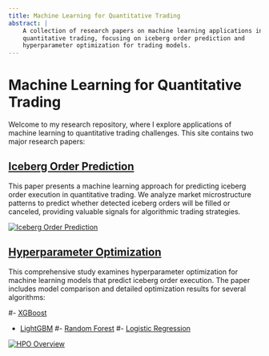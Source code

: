 ```yaml
---
title: Machine Learning for Quantitative Trading
abstract: |
    A collection of research papers on machine learning applications in 
    quantitative trading, focusing on iceberg order prediction and 
    hyperparameter optimization for trading models.
---
```


# Machine Learning for Quantitative Trading

Welcome to my research repository, where I explore applications of machine learning to quantitative trading challenges. This site contains two major research papers:

## [Iceberg Order Prediction](./iceberg-prediction-whitepaper-v2.md)

This paper presents a machine learning approach for predicting iceberg order execution in quantitative trading. We analyze market microstructure patterns to predict whether detected iceberg orders will be filled or canceled, providing valuable signals for algorithmic trading strategies.

[![Iceberg Order Prediction](../assets/complete_iceberg.png)](./iceberg-prediction-whitepaper-v2.md)

## [Hyperparameter Optimization](./hyperparameter-optimization-whitepaper.md)

This comprehensive study examines hyperparameter optimization for machine learning models that predict iceberg order execution. The paper includes model comparison and detailed optimization results for several algorithms:

#- [XGBoost](./XGBoost_hpo_report.md)
- [LightGBM](./LightGBM_hpo_report.md)
#- [Random Forest](./Random_Forest_hpo_report.md)
#- [Logistic Regression](./Logistic_Regression_hpo_report.md)

[![HPO Overview](../assets/TimeSeriesCVApproach.png)](./hyperparameter-optimization-whitepaper.md)
